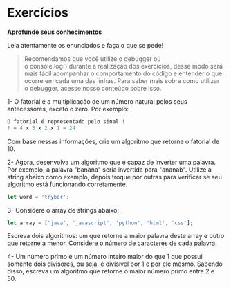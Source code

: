 # Exercícios

****Aprofunde seus conhecimentos****

Leia atentamente os enunciados e faça o que se pede!

> Recomendamos que você utilize o debugger ou o console.log() durante a realização dos exercícios, desse modo será mais fácil acompanhar o comportamento do código e entender o que ocorre em cada uma das linhas. Para saber mais sobre como utilizar o debugger, acesse nosso conteúdo sobre isso.
> 

1- O fatorial é a multiplicação de um número natural pelos seus antecessores, exceto o zero. Por exemplo:

```jsx
O fatorial é representado pelo sinal !
! = 4 x 3 x 2 x 1 = 24
```

Com base nessas informações, crie um algoritmo que retorne o fatorial de 10.

2- Agora, desenvolva um algoritmo que é capaz de inverter uma palavra. Por exemplo, a palavra "banana" seria invertida para "ananab". Utilize a string abaixo como exemplo, depois troque por outras para verificar se seu algoritmo está funcionando corretamente.

```jsx
let word = 'tryber';
```

3- Considere o array de strings abaixo:

```jsx
let array = ['java', 'javascript', 'python', 'html', 'css'];
```

Escreva dois algoritmos: um que retorne a maior palavra deste array e outro que retorne a menor. Considere o número de caracteres de cada palavra.

4- Um número primo é um número inteiro maior do que 1 que possui somente dois divisores, ou seja, é divisível por 1 e por ele mesmo. Sabendo disso, escreva um algoritmo que retorne o maior número primo entre 2 e 50.